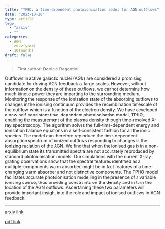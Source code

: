 ```yaml
---
title: "TPHO: a time-dependent photoionisation model for AGN outflows"
date: "2022-10-28"
type: article
tags:
  - "arxiv"
  - ""
categories:
  - AGN
  - 2022(year)
  - 10(month)
draft: false
---
```


> First author: Daniele Rogantini

 Outflows in active galactic nuclei (AGN) are considered a promising candidate
for driving AGN feedback at large scales. However, without information on the
density of these outflows, we cannot determine how much kinetic power they are
imparting to the surrounding medium. Monitoring the response of the ionisation
state of the absorbing outflows to changes in the ionising continuum provides
the recombination timescale of the outflow, which is a function of the electron
density. We have developed a new self-consistent time-dependent photoionisation
model, TPHO, enabling the measurement of the plasma density through
time-resolved X-ray spectroscopy. The algorithm solves the full-time-dependent
energy and ionisation balance equations in a self-consistent fashion for all
the ionic species. The model can therefore reproduce the time-dependent
absorption spectrum of ionized outflows responding to changes in the ionizing
radiation of the AGN. We find that when the ionised gas is in a non-equilibrium
state its transmitted spectra are not accurately reproduced by standard
photoionisation models. Our simulations with the current X-ray grating
observations show that the spectral features identified as a
multiple-components warm absorber, might be in fact features of a time-changing
warm absorber and not distinctive components. The TPHO model facilitates
accurate photoionisation modelling in the presence of a variable ionising
source, thus providing constraints on the density and in turn the location of
the AGN outflows. Ascertaining these two parameters will provide important
insight into the role and impact of ionised outflows in AGN feedback.

---
[arxiv link](http://arxiv.org/abs/2210.16338v1)

[pdf link](http://arxiv.org/pdf/2210.16338v1)